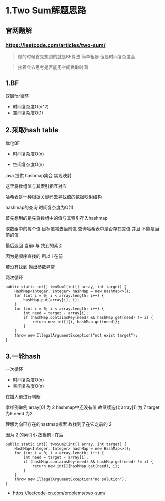 #  1.Two Sum解题思路  
##  官网题解  
### https://leetcode.com/articles/two-sum/  

> 做的时候首先想到的就是BF算法 简单粗暴 但是时间复杂度高  

> 接着会去思考是否能用空间换取时间  

##  1.BF  
双层for循环  
*   时间复杂度O(n^2)  
*   空间复杂度O(1)  

##  2.采取hash table  
优化BF  

*   时间复杂度O(n)  

*   空间复杂度O(n)  

java 提供 hashmap集合 实现映射  

这里将数组值与其索引相互对应  

哈希表是一种根据关键码去寻找值的数据映射结构  

hashmap的查询 时间复杂度为O(1)  

首先想到的是先将数组中的值与其索引存入hashmap  

取数组中的每个值 目标值减去当前值 查询哈希表中是否存在差值 并且 不能是当前的值  

最后返回 当前i 与 找到的索引  

因为是顺序查找的 所以 i 在前  

若没有找到 抛出参数异常  

两次循环  
```
public static int[] twoSum1(int[] array, int target) {
    HashMap<Integer, Integer> hashMap = new HashMap<>();
    for (int i = 0; i < array.length; i++) {
        hashMap.put(array[i], i);
    }
    for (int i = 0; i < array.length; i++) {
        int need = target - array[i];
        if (hashMap.containsKey(need) && hashMap.get(need) != i) {
            return new int[]{i, hashMap.get(need)};
        }
    }
    throw new IllegalArgumentException("not exist target");
}
```

##  3.一轮hash  

一次循环  
*   时间复杂度O(n)  
*   空间复杂度O(n)  

在插入前进行判断  

拿样例举例 array[0] 为 2 hashmap中还没有值 故继续迭代 array[1] 为 7 target为9 need 为2  

理解为向已存在的hastmap搜索 故找到了在它之前的 2  

因为 2 的索引小 故当前 i 在后  

```
public static int[] twoSum2(int[] array, int target) {
    HashMap<Integer, Integer> hashMap = new HashMap<>();
    for (int i = 0; i < array.length; i++) {
        int need = target - array[i];
        if (hashMap.containsKey(need) && hashMap.get(need) != i) {
            return new int[]{hashMap.get(need), i};
        }
    }
    throw new IllegalArgumentException("no solution");
}   
```

*   https://leetcode-cn.com/problems/two-sum/  